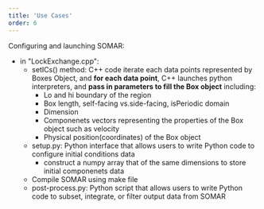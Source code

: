 ```yaml
---
title: 'Use Cases'
order: 6
---
```

Configuring and launching SOMAR: 
- in "LockExchange.cpp":
    - setICs() method: C++ code iterate each data points represented by Boxes Object, and **for each data point**, C++ launches python interpreters, and **pass in parameters to fill the Box object** including:
        - Lo and hi boundary of the region
        - Box length, self-facing vs.side-facing, isPeriodic domain
        - Dimension
        - Componenets vectors representing the properties of the Box object such as velocity
        - Physical position(coordinates) of the Box object
    - setup.py: Python interface that allows users to write Python code to configure initial conditions data
        - construct a numpy array that of the same dimensions to store initial componenets data
    - Compile SOMAR using make file
    - post-process.py: Python script that allows users to write Python code to subset, integrate, or filter output data from SOMAR